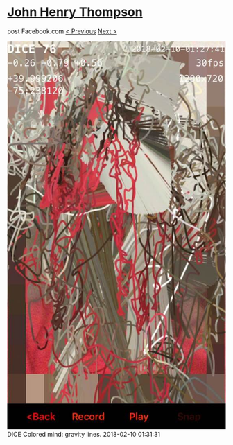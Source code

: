 # [John Henry Thompson](../README.md)
post Facebook.com
[< Previous](2018-02-11-1.md) [Next >](2018-02-08-1.md)

[![](../media/2018-02-10/Timeline-Photos-DICE-Colored-mind-gravity-lines.jpg)](../README.md)
DICE Colored mind: gravity lines.
2018-02-10 01:31:31